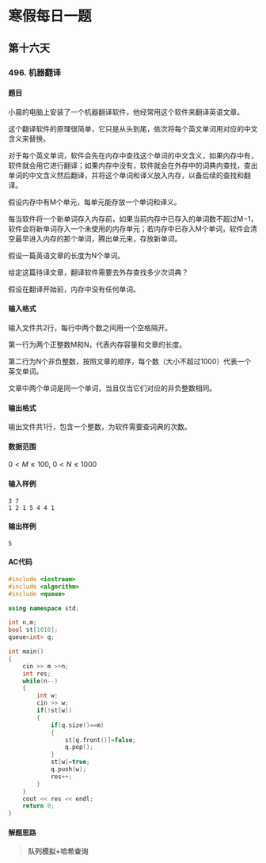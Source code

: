 # 寒假每日一题

## 第十六天

### 496. 机器翻译

#### 题目

小晨的电脑上安装了一个机器翻译软件，他经常用这个软件来翻译英语文章。

这个翻译软件的原理很简单，它只是从头到尾，依次将每个英文单词用对应的中文含义来替换。

对于每个英文单词，软件会先在内存中查找这个单词的中文含义，如果内存中有，软件就会用它进行翻译；如果内存中没有，软件就会在外存中的词典内查找，查出单词的中文含义然后翻译，并将这个单词和译义放入内存，以备后续的查找和翻译。 

假设内存中有M个单元，每单元能存放一个单词和译义。

每当软件将一个新单词存入内存前，如果当前内存中已存入的单词数不超过M−1，软件会将新单词存入一个未使用的内存单元；若内存中已存入M个单词，软件会清空最早进入内存的那个单词，腾出单元来，存放新单词。 

假设一篇英语文章的长度为N个单词。

给定这篇待译文章，翻译软件需要去外存查找多少次词典？

假设在翻译开始前，内存中没有任何单词。

#### 输入格式

输入文件共2行，每行中两个数之间用一个空格隔开。 

第一行为两个正整数M和N，代表内存容量和文章的长度。 

第二行为N个非负整数，按照文章的顺序，每个数（大小不超过1000）代表一个英文单词。

文章中两个单词是同一个单词，当且仅当它们对应的非负整数相同。

#### 输出格式

输出文件共1行，包含一个整数，为软件需要查词典的次数。

#### 数据范围

$0<M≤100$,
$0<N≤1000$

#### 输入样例

```
3 7
1 2 1 5 4 4 1
```

#### 输出样例

```
5
```

#### AC代码

```c++
#include <iostream>
#include <algorithm>
#include <queue>

using namespace std;

int n,m;
bool st[1010];
queue<int> q;

int main()
{
    cin >> m >>n;
    int res;
    while(n--)
    {
        int w;
        cin >> w;
        if(!st[w])
        {
            if(q.size()==m)
            {
                st[q.front()]=false;
                q.pop();
            }
            st[w]=true;
            q.push(w);
            res++;
        }
    }
    cout << res << endl;
    return 0;
}
```

#### 解题思路

> **队列模拟+哈希查询**

>

